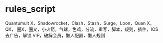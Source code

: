 # rules_script
Quantumult X，Shadowrocket，Clash，Stash，Surge，Loon，Quan X，QX， 圈X，圈叉，小火箭，气球，色鸡，分流，重写，脚本，规则，插件，IOS去广告，解锁 VIP，破解会员，懒人配置，懒人规则
